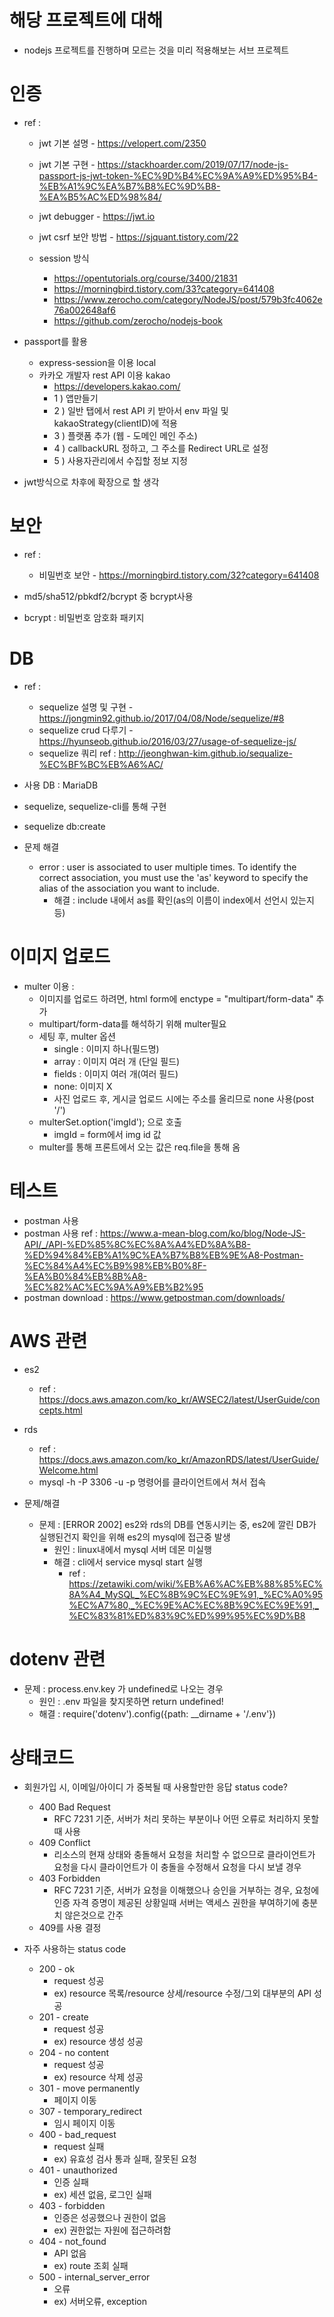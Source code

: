 # 해당 프로젝트에 대해 

- nodejs 프로젝트를 진행하며 모르는 것을 미리 적용해보는 서브 프로젝트

# 인증

- ref : 
    - jwt 기본 설명 - https://velopert.com/2350
    - jwt 기본 구현 - https://stackhoarder.com/2019/07/17/node-js-passport-js-jwt-token-%EC%9D%B4%EC%9A%A9%ED%95%B4-%EB%A1%9C%EA%B7%B8%EC%9D%B8-%EA%B5%AC%ED%98%84/
    - jwt debugger - https://jwt.io
    - jwt csrf 보안 방법 - https://sjquant.tistory.com/22
    
    - session 방식 
        - https://opentutorials.org/course/3400/21831
        - https://morningbird.tistory.com/33?category=641408
        - https://www.zerocho.com/category/NodeJS/post/579b3fc4062e76a002648af6
        - https://github.com/zerocho/nodejs-book

- passport를 활용
    - express-session을 이용 local
    - 카카오 개발자 rest API 이용 kakao
        - https://developers.kakao.com/
        - 1 ) 앱만들기
        - 2 ) 일반 탭에서 rest API 키 받아서 env 파일 및 kakaoStrategy(clientID)에 적용
        - 3 ) 플랫폼 추가 (웹 - 도메인 메인 주소)
        - 4 ) callbackURL 정하고, 그 주소를 Redirect URL로 설정
        - 5 ) 사용자관리에서 수집할 정보 지정
- jwt방식으로 차후에 확장으로 할 생각


# 보안

- ref :
    - 비밀번호 보안 - https://morningbird.tistory.com/32?category=641408
- md5/sha512/pbkdf2/bcrypt 중 bcrypt사용

- bcrypt : 비밀번호 암호화 패키지

# DB

- ref : 
    - sequelize 설명 및 구현 - https://jongmin92.github.io/2017/04/08/Node/sequelize/#8
    - sequelize crud 다루기 - https://hyunseob.github.io/2016/03/27/usage-of-sequelize-js/
    - sequelize 쿼리 ref : http://jeonghwan-kim.github.io/sequalize-%EC%BF%BC%EB%A6%AC/
- 사용 DB : MariaDB
- sequelize, sequelize-cli를 통해 구현
- sequelize db:create

- 문제 해결
    - error : user is associated to user multiple times. To identify the correct association, you must use the 'as' keyword to specify the alias of the association you want to include.
        - 해결 : include 내에서 as를 확인(as의 이름이 index에서 선언시 있는지 등)


# 이미지 업로드

- multer 이용 : 
    - 이미지를 업로드 하려면, html form에 enctype = "multipart/form-data" 추가
    - multipart/form-data를 해석하기 위해 multer필요
    - 세팅 후, multer 옵션
        - single : 이미지 하나(필드명)
        - array : 이미지 여러 개 (단일 필드)
        - fields : 이미지 여러 개(여러 필드)
        - none: 이미지 X
        - 사진 업로드 후, 게시글 업로드 시에는 주소를 올리므로 none 사용(post '/')
    - multerSet.option('imgId'); 으로 호출
        - imgId = form에서 img id 값
    - multer를 통해 프론트에서 오는 값은 req.file을 통해 옴

# 테스트

- postman 사용
- postman 사용 ref : https://www.a-mean-blog.com/ko/blog/Node-JS-API/_/API-%ED%85%8C%EC%8A%A4%ED%8A%B8-%ED%94%84%EB%A1%9C%EA%B7%B8%EB%9E%A8-Postman-%EC%84%A4%EC%B9%98%EB%B0%8F-%EA%B0%84%EB%8B%A8-%EC%82%AC%EC%9A%A9%EB%B2%95
- postman download : https://www.getpostman.com/downloads/

# AWS 관련

- es2
    - ref : https://docs.aws.amazon.com/ko_kr/AWSEC2/latest/UserGuide/concepts.html

- rds
    - ref : https://docs.aws.amazon.com/ko_kr/AmazonRDS/latest/UserGuide/Welcome.html
    - mysql -h <endpoint> -P 3306 -u <mymasteruser>  -p 명령어를 클라이언트에서 쳐서 접속

- 문제/해결
    - 문제 : [ERROR 2002] es2와 rds의 DB를 연동시키는 중, es2에 깔린 DB가 실행된건지 확인을 위해 es2의 mysql에 접근중 발생
        - 원인 : linux내에서 mysql 서버 데몬 미실행
        - 해결 : cli에서 service mysql start 실행
            - ref : https://zetawiki.com/wiki/%EB%A6%AC%EB%88%85%EC%8A%A4_MySQL_%EC%8B%9C%EC%9E%91,_%EC%A0%95%EC%A7%80,_%EC%9E%AC%EC%8B%9C%EC%9E%91,_%EC%83%81%ED%83%9C%ED%99%95%EC%9D%B8
  
# dotenv 관련

- 문제 : process.env.key 가 undefined로 나오는 경우
    - 원인 : .env 파일을 찾지못하면 return undefined!
    - 해결 : require('dotenv').config({path: __dirname + '/.env'})

# 상태코드

- 회원가입 시, 이메일/아이디 가 중복될 때 사용할만한 응답 status code?
    - 400 Bad Request
        - RFC 7231 기준, 서버가 처리 못하는 부분이나 어떤 오류로 처리하지 못할 때 사용
    - 409 Conflict
        - 리소스의 현재 상태와 충돌해서 요청을 처리할 수 없으므로 클라이언트가 요청을 다시 클라이언트가 이 충돌을 수정해서 요청을 다시 보낼 경우
    - 403 Forbidden
        - RFC 7231 기준, 서버가 요청을 이해했으나 승인을 거부하는 경우, 요청에 인증 자격 증명이 제공된 상황일때 서버는 액세스 권한을 부여하기에 충분치 않은것으로 간주
    - 409를 사용 결정

- 자주 사용하는 status code
    - 200 - ok
        - request 성공
        - ex) resource 목록/resource 상세/resource 수정/그외 대부분의 API 성공
    - 201 - create
        - request 성공
        - ex) resource 생성 성공
    - 204 - no content
        - request 성공
        - ex) resource 삭제 성공
    - 301 - move permanently
        - 페이지 이동
    - 307 - temporary_redirect
        - 임시 페이지 이동
    - 400 - bad_request
        - request 실패
        - ex) 유효성 검사 통과 실패, 잘못된 요청
    - 401 - unauthorized
        - 인증 실패
        - ex) 세션 없음, 로그인 실패
    - 403 - forbidden
        - 인증은 성공했으나 권한이 없음
        - ex) 권한없는 자원에 접근하려함
    - 404 - not_found
        - API 없음
        - ex) route 조회 실패
    - 500 - internal_server_error
        - 오류
        - ex) 서버오류, exception
